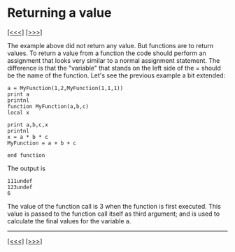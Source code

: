 # Returning a value

[\[\<\<\<\]](ug_18.2.md) [\[\>\>\>\]](ug_18.4.md)

The example above did not return any value. But functions are to return
values. To return a value from a function the code should perform an
assignment that looks very similar to a normal assignment statement. The
difference is that the "variable" that stands on the left side of the =
should be the name of the function. Let's see the previous example a bit
extended:

    a = MyFunction(1,2,MyFunction(1,1,1))
    print a
    printnl
    function MyFunction(a,b,c)
    local x
    
    print a,b,c,x
    printnl
    x = a * b * c
    MyFunction = a + b + c
    
    end function

The output is

    111undef
    123undef
    6

The value of the function call is 3 when the function is first executed.
This value is passed to the function call itself as third argument; and
is used to calculate the final values for the variable a.

-----

[\[\<\<\<\]](ug_18.2.md) [\[\>\>\>\]](ug_18.4.md)
